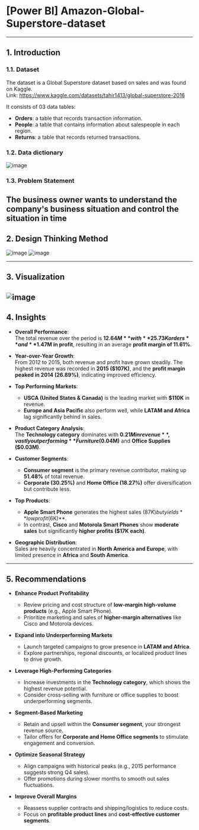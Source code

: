 # [Power BI] Amazon-Global-Superstore-dataset
---
## 1. Introduction  
### 1.1. Dataset
The dataset is a Global Superstore dataset based on sales and was found on Kaggle.   
Link: https://www.kaggle.com/datasets/tahir1413/global-superstore-2016  

It consists of 03 data tables:
- **Orders**: a table that records transaction information.
- **People**: a table that contains information about salespeople in each region.
- **Returns**: a table that records returned transactions.

### 1.2. Data dictionary
![image](https://github.com/user-attachments/assets/87d8ab28-2d34-4857-8ba7-81505e1ec4d7)

### 1.3. Problem Statement
The business owner wants to understand the company's business situation and control the situation in time
---
## 2. Design Thinking Method
![image](https://github.com/user-attachments/assets/d70b3b77-8c18-49c9-b665-ef53dc04ca69)
![image](https://github.com/user-attachments/assets/b2739c9c-2f2a-433f-a46e-a39ac5035f47)

---
## 3. Visualization
![image](https://github.com/user-attachments/assets/037b5246-c3d1-4ef1-8cea-173080dd760b)
---
## 4. Insights
- **Overall Performance**:  
  The total revenue over the period is **$12.64M** with **25.73K orders** and **$1.47M in profit**, resulting in an average **profit margin of 11.61%**.

- **Year-over-Year Growth**:  
  From 2012 to 2015, both revenue and profit have grown steadily. The highest revenue was recorded in **2015 ($107K)**, and the **profit margin peaked in 2014 (26.89%)**, indicating improved efficiency.

- **Top Performing Markets**:  
  - **USCA (United States & Canada)** is the leading market with **$110K** in revenue.
  - **Europe and Asia Pacific** also perform well, while **LATAM and Africa** lag significantly behind in sales.

- **Product Category Analysis**:  
  The **Technology category** dominates with **$0.21M in revenue**, vastly outperforming **Furniture ($0.04M)** and **Office Supplies ($0.03M)**.

- **Customer Segments**:  
  - **Consumer segment** is the primary revenue contributor, making up **51.48%** of total revenue.
  - **Corporate (30.25%)** and **Home Office (18.27%)** offer diversification but contribute less.

- **Top Products**:  
  - **Apple Smart Phone** generates the highest sales ($87K) but yields **low profit ($6K)**.
  - In contrast, **Cisco** and **Motorola Smart Phones** show **moderate sales** but significantly **higher profits ($17K each)**.

- **Geographic Distribution**:  
  Sales are heavily concentrated in **North America and Europe**, with limited presence in **Africa** and **South America**.
---
## 5. Recommendations
- **Enhance Product Profitability**  
  - Review pricing and cost structure of **low-margin high-volume products** (e.g., Apple Smart Phone).
  - Prioritize marketing and sales of **higher-margin alternatives** like Cisco and Motorola devices.

- **Expand into Underperforming Markets**  
  - Launch targeted campaigns to grow presence in **LATAM and Africa**.
  - Explore partnerships, regional discounts, or localized product lines to drive growth.

- **Leverage High-Performing Categories**  
  - Increase investments in the **Technology category**, which shows the highest revenue potential.
  - Consider cross-selling with furniture or office supplies to boost underperforming segments.

- **Segment-Based Marketing**  
  - Retain and upsell within the **Consumer segment**, your strongest revenue source.
  - Tailor offers for **Corporate and Home Office segments** to stimulate engagement and conversion.

- **Optimize Seasonal Strategy**  
  - Align campaigns with historical peaks (e.g., 2015 performance suggests strong Q4 sales).
  - Offer promotions during slower months to smooth out sales fluctuations.

- **Improve Overall Margins**  
  - Reassess supplier contracts and shipping/logistics to reduce costs.
  - Focus on **profitable product lines** and **cost-effective customer segments**.
